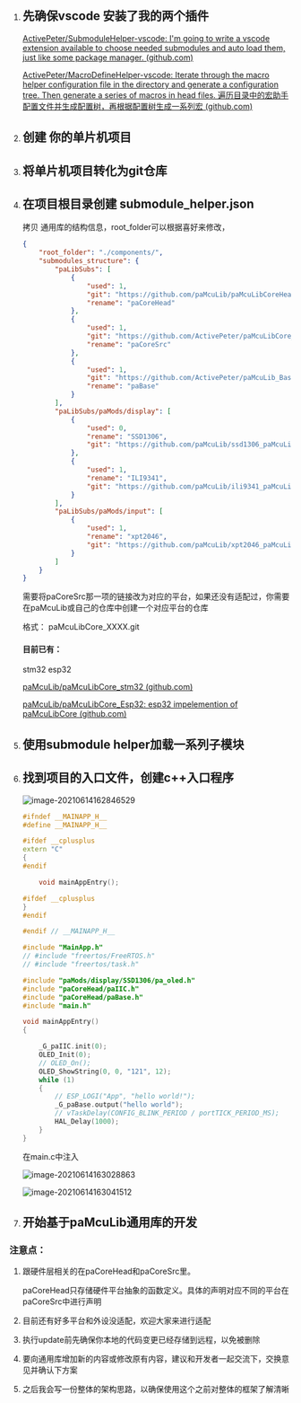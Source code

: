 1. ## 先确保vscode 安装了我的两个插件

   [ActivePeter/SubmoduleHelper-vscode: I'm going to write a vscode extension available to choose needed submodules and auto load them, just like some package manager. (github.com)](https://github.com/ActivePeter/SubmoduleHelper-vscode)

   [ActivePeter/MacroDefineHelper-vscode: Iterate through the macro helper configuration file in the directory and generate a configuration tree. Then generate a series of macros in head files. 遍历目录中的宏助手配置文件并生成配置树，再根据配置树生成一系列宏 (github.com)](https://github.com/ActivePeter/MacroDefineHelper-vscode)

2. ## 创建 你的单片机项目

3. ## 将单片机项目转化为git仓库

4. ## 在项目根目录创建 submodule_helper.json

   拷贝 通用库的结构信息，root_folder可以根据喜好来修改，

   ```json
   {
       "root_folder": "./components/",
       "submodules_structure": {
           "paLibSubs": [
               {
                   "used": 1,
                   "git": "https://github.com/paMcuLib/paMcuLibCoreHead.git",
                   "rename": "paCoreHead"
               },
               {
                   "used": 1,
                   "git": "https://github.com/ActivePeter/paMcuLibCore_Esp32.git",
                   "rename": "paCoreSrc"
               },
               {
                   "used": 1,
                   "git": "https://github.com/ActivePeter/paMcuLib_Base.git",
                   "rename": "paBase"
               }
           ],
           "paLibSubs/paMods/display": [
               {
                   "used": 0,
                   "rename": "SSD1306",
                   "git": "https://github.com/paMcuLib/ssd1306_paMcuLib.git"
               },
               {
                   "used": 1,
                   "rename": "ILI9341",
                   "git": "https://github.com/paMcuLib/ili9341_paMcuLib.git"
               }
           ],
           "paLibSubs/paMods/input": [
               {
                   "used": 1,
                   "rename": "xpt2046",
                   "git": "https://github.com/paMcuLib/xpt2046_paMcuLib.git"
               }
           ]
       }
   }
   ```

   需要将paCoreSrc那一项的链接改为对应的平台，如果还没有适配过，你需要在paMcuLib或自己的仓库中创建一个对应平台的仓库

   格式： paMcuLibCore_XXXX.git

   #### 目前已有：

   stm32 esp32

   [paMcuLib/paMcuLibCore_stm32 (github.com)](https://github.com/paMcuLib/paMcuLibCore_stm32)

   [paMcuLib/paMcuLibCore_Esp32: esp32 impelemention of paMcuLibCore (github.com)](https://github.com/paMcuLib/paMcuLibCore_Esp32)

5. ## 使用submodule helper加载一系列子模块

6. ## 找到项目的入口文件，创建c++入口程序

   ![image-20210614162846529](https://hanbaoaaa.xyz/tuchuang/images/2021/06/14/image-20210614162846529.png)

   ```c++
   #ifndef __MAINAPP_H__
   #define __MAINAPP_H__
   
   #ifdef __cplusplus
   extern "C"
   {
   #endif
   
       void mainAppEntry();
   
   #ifdef __cplusplus
   }
   #endif
   
   #endif // __MAINAPP_H__
   ```

   ```c++
   #include "MainApp.h"
   // #include "freertos/FreeRTOS.h"
   // #include "freertos/task.h"
   
   #include "paMods/display/SSD1306/pa_oled.h"
   #include "paCoreHead/paIIC.h"
   #include "paCoreHead/paBase.h"
   #include "main.h"
   
   void mainAppEntry()
   {
   
       _G_paIIC.init(0);
       OLED_Init(0);
       // OLED_On();
       OLED_ShowString(0, 0, "121", 12);
       while (1)
       {
           // ESP_LOGI("App", "hello world!");
           _G_paBase.output("hello world");
           // vTaskDelay(CONFIG_BLINK_PERIOD / portTICK_PERIOD_MS);
           HAL_Delay(1000);
       }
   }
   ```

   在main.c中注入

   ![image-20210614163028863](https://hanbaoaaa.xyz/tuchuang/images/2021/06/14/image-20210614163028863.png)

   ![image-20210614163041512](https://hanbaoaaa.xyz/tuchuang/images/2021/06/14/image-20210614163041512.png)

7. ## 开始基于paMcuLib通用库的开发

### 注意点：

1. 跟硬件层相关的在paCoreHead和paCoreSrc里。

   paCoreHead只存储硬件平台抽象的函数定义。具体的声明对应不同的平台在paCoreSrc中进行声明

2. 目前还有好多平台和外设没适配，欢迎大家来进行适配

3. 执行update前先确保你本地的代码变更已经存储到远程，以免被删除

4. 要向通用库增加新的内容或修改原有内容，建议和开发者一起交流下，交换意见并确认下方案

5. 之后我会写一份整体的架构思路，以确保使用这个之前对整体的框架了解清晰

